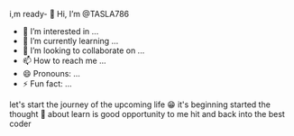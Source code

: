 i,m ready- 👋 Hi, I’m @TASLA786
- 👀 I’m interested in ...
- 🌱 I’m currently learning ...
- 💞️ I’m looking to collaborate on ...
- 📫 How to reach me ...
- 😄 Pronouns: ...
- ⚡ Fun fact: ...

<!---
TASLA786/TASLA786 is a ✨ special ✨ repository because its `README.md` (this file) appears on your GitHub profile.
You can click the Preview link to take a look at your changes.
--->
let's start the journey of the upcoming life 😁 it's beginning started the thought 🤔 about 
learn is good opportunity to me hit and back into the best coder 
